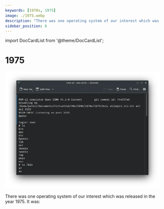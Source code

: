 ```yaml
---
keywords: [1970s, 1975]
image: ./1975.webp
description: "There was one operating system of our interest which was released in the year 1975. It was:"
sidebar_position: 6
---
```


import DocCardList from '@theme/DocCardList';

# 1975

![! Unix v6 from 1975](./1975.webp)

There was one operating system of our interest which was released in the year 1975. It was:

<DocCardList />
